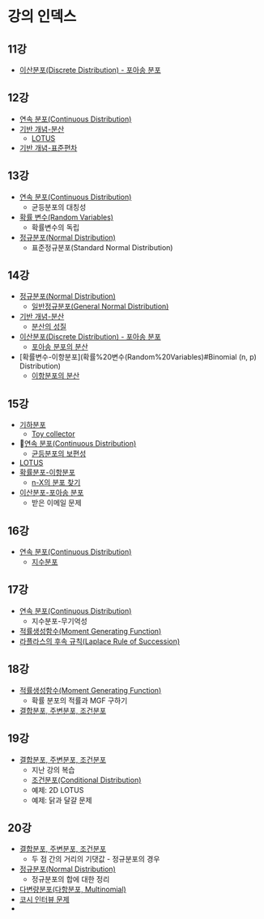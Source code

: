 # 강의 인덱스

## 11강

- [이산분포(Discrete Distribution) - 포아송 분포](이산분포(Discrete%20Distribution).md#포아송%20분포)

## 12강

- [연속 분포(Continuous Distribution)](연속%20분포(Continuous%20Distribution).md)
- [기반 개념-분산](기반%20개념.md#분산(Variance))
	- [LOTUS](기반%20개념.md#LOTUS(Law%20Of%20The%20Unconscious%20Statistician))
- [기반 개념-표준편차](기반%20개념.md#표준편차(Standard%20Deviation))

## 13강

- [연속 분포(Continuous Distribution)](연속%20분포(Continuous%20Distribution).md)
	- 균등분포의 대칭성
- [확률 변수(Random Variables)](확률%20변수(Random%20Variables).md)
	- 확률변수의 독립
- [정규분포(Normal Distribution)](정규분포(Normal%20Distribution).md)
	- 표준정규분포(Standard Normal Distribution)

## 14강

- [정규분포(Normal Distribution)](정규분포(Normal%20Distribution).md)
	-  [일반정규분포(General Normal Distribution)](정규분포(Normal%20Distribution).md#일반정규분포)
- [기반 개념-분산](기반%20개념.md#분산(Variance))
	- [분산의 성질](기반%20개념.md#분산(Variance)#분산의%20성질)
- [이산분포(Discrete Distribution) - 포아송 분포](이산분포(Discrete%20Distribution).md#포아송%20분포)
	- [포아송 분포의 분산](이산분포(Discrete%20Distribution).md#포아송%20분포의%20분산)
- [확률변수-이항분포](확률%20변수(Random%20Variables)#Binomial (n, p) Distribution)
	- [이항분포의 분산](이산분포(Discrete%20Distribution).md#이항분포의%20분산)

## 15강
- [기하분포](기하분포(Geometric%20Dstribution).md)
	- [Toy collector](기하분포(Geometric%20Dstribution).md#장난감%20수집가%20문제)
- [연속 분포(Continuous Distribution)](연속%20분포(Continuous%20Distribution).md)
	- [균등분포의 보편성](연속%20분포(Continuous%20Distribution).md#균등분포의%20보편성)
- [LOTUS](기반%20개념.md#LOTUS(Law%20Of%20The%20%Unconscious%20%Statistician))
- [확률분포-이항분포](확률%20변수(Random%20Variables).md#Binomial%20(n,%20p)%20Distribution)
	- [n-X의 분포 찾기](확률%20변수(Random%20Variables).md#$n-X$의%20분포%20찾기)
- [이산분포-포아송 분포](이산분포(Discrete%20Distribution).md)
	- 받은 이메일 문제

## 16강

- [연속 분포(Continuous Distribution)](연속%20분포(Continuous%20Distribution).md)
	- [지수분포](연속%20분포(Continuous%20Distribution).md#지수분포(Exponential%20Distribution))

## 17강

- [연속 분포(Continuous Distribution)](연속%20분포(Continuous%20Distribution).md)
	- 지수분포-무기억성
- [적률생성함수(Moment Generating Function)](적률생성함수(Moment%20Generating%20Function).md)
- [라플라스의 후속 규칙(Laplace Rule of Succession)](라플라스의%20후속%20규칙(Laplace%20Rule%20of%20Succession.md).md)

## 18강

- [적률생성함수(Moment Generating Function)](적률생성함수(Moment%20Generating%20Function).md)
	- 확률 분포의 적률과 MGF 구하기
- [결합분포, 주변분포, 조건분포](결합분포,%20주변분포,%20조건분포.md)

## 19강

- [결합분포, 주변분포, 조건분포](결합분포,%20주변분포,%20조건분포.md)
	- 지난 강의 복습
	- [조건분포(Conditional Distribution)](결합분포,%20주변분포,%20조건분포.md#조건분포(Conditional%20Distribution))
	- 예제: 2D LOTUS
	- 예제: 닭과 달걀 문제

## 20강

- [결합분포, 주변분포, 조건분포](결합분포,%20주변분포,%20조건분포.md)
	- 두 점 간의 거리의 기댓값 - 정규분포의 경우
- [정규분포(Normal Distribution)](정규분포(Normal%20Distribution).md)
	- 정규분포의 합에 대한 정리
- [다변량분포(다항분포, Multinomial)](다변량분포(다항분포,%20Multinomial).md)
- [코시 인터뷰 문제](코시%20인터뷰%20문제(Cauchy%20Interview%20Problem).md)
- 
